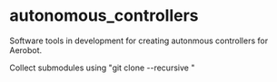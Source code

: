 # autonomous_controllers
Software tools in development for creating autonmous controllers for Aerobot.

Collect submodules using "git clone --recursive "
